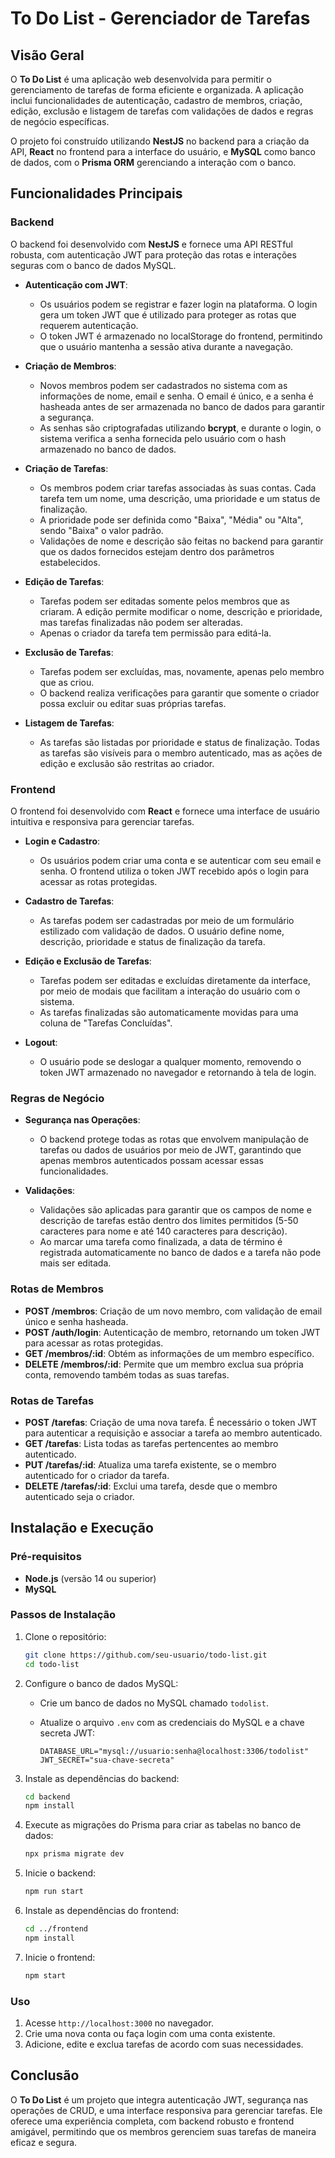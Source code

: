# To Do List - Gerenciador de Tarefas

## Visão Geral

O **To Do List** é uma aplicação web desenvolvida para permitir o gerenciamento de tarefas de forma eficiente e organizada. A aplicação inclui funcionalidades de autenticação, cadastro de membros, criação, edição, exclusão e listagem de tarefas com validações de dados e regras de negócio específicas.

O projeto foi construído utilizando **NestJS** no backend para a criação da API, **React** no frontend para a interface do usuário, e **MySQL** como banco de dados, com o **Prisma ORM** gerenciando a interação com o banco.

## Funcionalidades Principais

### Backend

O backend foi desenvolvido com **NestJS** e fornece uma API RESTful robusta, com autenticação JWT para proteção das rotas e interações seguras com o banco de dados MySQL.

- **Autenticação com JWT**: 
  - Os usuários podem se registrar e fazer login na plataforma. O login gera um token JWT que é utilizado para proteger as rotas que requerem autenticação.
  - O token JWT é armazenado no localStorage do frontend, permitindo que o usuário mantenha a sessão ativa durante a navegação.

- **Criação de Membros**: 
  - Novos membros podem ser cadastrados no sistema com as informações de nome, email e senha. O email é único, e a senha é hasheada antes de ser armazenada no banco de dados para garantir a segurança.
  - As senhas são criptografadas utilizando **bcrypt**, e durante o login, o sistema verifica a senha fornecida pelo usuário com o hash armazenado no banco de dados.

- **Criação de Tarefas**: 
  - Os membros podem criar tarefas associadas às suas contas. Cada tarefa tem um nome, uma descrição, uma prioridade e um status de finalização.
  - A prioridade pode ser definida como "Baixa", "Média" ou "Alta", sendo "Baixa" o valor padrão.
  - Validações de nome e descrição são feitas no backend para garantir que os dados fornecidos estejam dentro dos parâmetros estabelecidos.

- **Edição de Tarefas**: 
  - Tarefas podem ser editadas somente pelos membros que as criaram. A edição permite modificar o nome, descrição e prioridade, mas tarefas finalizadas não podem ser alteradas.
  - Apenas o criador da tarefa tem permissão para editá-la.

- **Exclusão de Tarefas**: 
  - Tarefas podem ser excluídas, mas, novamente, apenas pelo membro que as criou.
  - O backend realiza verificações para garantir que somente o criador possa excluir ou editar suas próprias tarefas.

- **Listagem de Tarefas**: 
  - As tarefas são listadas por prioridade e status de finalização. Todas as tarefas são visíveis para o membro autenticado, mas as ações de edição e exclusão são restritas ao criador.

### Frontend

O frontend foi desenvolvido com **React** e fornece uma interface de usuário intuitiva e responsiva para gerenciar tarefas.

- **Login e Cadastro**: 
  - Os usuários podem criar uma conta e se autenticar com seu email e senha. O frontend utiliza o token JWT recebido após o login para acessar as rotas protegidas.
  
- **Cadastro de Tarefas**: 
  - As tarefas podem ser cadastradas por meio de um formulário estilizado com validação de dados. O usuário define nome, descrição, prioridade e status de finalização da tarefa.

- **Edição e Exclusão de Tarefas**: 
  - Tarefas podem ser editadas e excluídas diretamente da interface, por meio de modais que facilitam a interação do usuário com o sistema.
  - As tarefas finalizadas são automaticamente movidas para uma coluna de "Tarefas Concluídas".

- **Logout**: 
  - O usuário pode se deslogar a qualquer momento, removendo o token JWT armazenado no navegador e retornando à tela de login.

### Regras de Negócio

- **Segurança nas Operações**: 
  - O backend protege todas as rotas que envolvem manipulação de tarefas ou dados de usuários por meio de JWT, garantindo que apenas membros autenticados possam acessar essas funcionalidades.
  
- **Validações**: 
  - Validações são aplicadas para garantir que os campos de nome e descrição de tarefas estão dentro dos limites permitidos (5-50 caracteres para nome e até 140 caracteres para descrição).
  - Ao marcar uma tarefa como finalizada, a data de término é registrada automaticamente no banco de dados e a tarefa não pode mais ser editada.

### Rotas de Membros

- **POST /membros**: Criação de um novo membro, com validação de email único e senha hasheada.
- **POST /auth/login**: Autenticação de membro, retornando um token JWT para acessar as rotas protegidas.
- **GET /membros/:id**: Obtém as informações de um membro específico.
- **DELETE /membros/:id**: Permite que um membro exclua sua própria conta, removendo também todas as suas tarefas.

### Rotas de Tarefas

- **POST /tarefas**: Criação de uma nova tarefa. É necessário o token JWT para autenticar a requisição e associar a tarefa ao membro autenticado.
- **GET /tarefas**: Lista todas as tarefas pertencentes ao membro autenticado.
- **PUT /tarefas/:id**: Atualiza uma tarefa existente, se o membro autenticado for o criador da tarefa.
- **DELETE /tarefas/:id**: Exclui uma tarefa, desde que o membro autenticado seja o criador.

## Instalação e Execução

### Pré-requisitos

- **Node.js** (versão 14 ou superior)
- **MySQL**

### Passos de Instalação

1. Clone o repositório:
   ```bash
   git clone https://github.com/seu-usuario/todo-list.git
   cd todo-list
   ```

2. Configure o banco de dados MySQL:
   - Crie um banco de dados no MySQL chamado `todolist`.
   - Atualize o arquivo `.env` com as credenciais do MySQL e a chave secreta JWT:

     ```
     DATABASE_URL="mysql://usuario:senha@localhost:3306/todolist"
     JWT_SECRET="sua-chave-secreta"
     ```

3. Instale as dependências do backend:
   ```bash
   cd backend
   npm install
   ```

4. Execute as migrações do Prisma para criar as tabelas no banco de dados:
   ```bash
   npx prisma migrate dev
   ```

5. Inicie o backend:
   ```bash
   npm run start
   ```

6. Instale as dependências do frontend:
   ```bash
   cd ../frontend
   npm install
   ```

7. Inicie o frontend:
   ```bash
   npm start
   ```

### Uso

1. Acesse `http://localhost:3000` no navegador.
2. Crie uma nova conta ou faça login com uma conta existente.
3. Adicione, edite e exclua tarefas de acordo com suas necessidades.

## Conclusão

O **To Do List** é um projeto que integra autenticação JWT, segurança nas operações de CRUD, e uma interface responsiva para gerenciar tarefas. Ele oferece uma experiência completa, com backend robusto e frontend amigável, permitindo que os membros gerenciem suas tarefas de maneira eficaz e segura.
